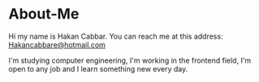 # About-Me
Hi my name is Hakan Cabbar. You can reach me at this address: Hakancabbare@hotmail.com



I'm studying computer engineering, I'm working in the frontend field, I'm open to any job and I learn something new every day.
